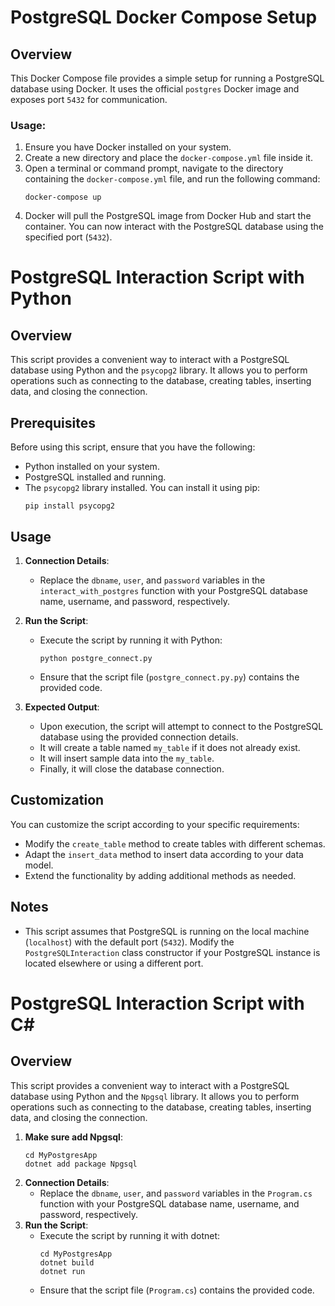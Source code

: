 # PostgreSQL Docker Compose Setup

## Overview
This Docker Compose file provides a simple setup for running a PostgreSQL database using Docker. It uses the official `postgres` Docker image and exposes port `5432` for communication.

### Usage:
1. Ensure you have Docker installed on your system.
2. Create a new directory and place the `docker-compose.yml` file inside it.
3. Open a terminal or command prompt, navigate to the directory containing the `docker-compose.yml` file, and run the following command:
     ```
    docker-compose up
    ```
4. Docker will pull the PostgreSQL image from Docker Hub and start the container. You can now interact with the PostgreSQL database using the specified port (`5432`).



# PostgreSQL Interaction Script with Python

## Overview
This script provides a convenient way to interact with a PostgreSQL database using Python and the `psycopg2` library. It allows you to perform operations such as connecting to the database, creating tables, inserting data, and closing the connection.

## Prerequisites
Before using this script, ensure that you have the following:

- Python installed on your system.
- PostgreSQL installed and running.
- The `psycopg2` library installed. You can install it using pip:
  ```
  pip install psycopg2
  ```

## Usage
1. **Connection Details**:
   - Replace the `dbname`, `user`, and `password` variables in the `interact_with_postgres` function with your PostgreSQL database name, username, and password, respectively.

2. **Run the Script**:
   - Execute the script by running it with Python:
     ```
     python postgre_connect.py
     ```
   - Ensure that the script file (`postgre_connect.py.py`) contains the provided code.

3. **Expected Output**:
   - Upon execution, the script will attempt to connect to the PostgreSQL database using the provided connection details.
   - It will create a table named `my_table` if it does not already exist.
   - It will insert sample data into the `my_table`.
   - Finally, it will close the database connection.

## Customization
You can customize the script according to your specific requirements:
- Modify the `create_table` method to create tables with different schemas.
- Adapt the `insert_data` method to insert data according to your data model.
- Extend the functionality by adding additional methods as needed.

## Notes
- This script assumes that PostgreSQL is running on the local machine (`localhost`) with the default port (`5432`). Modify the `PostgreSQLInteraction` class constructor if your PostgreSQL instance is located elsewhere or using a different port.
# PostgreSQL Interaction Script with C#
## Overview
This script provides a convenient way to interact with a PostgreSQL database using Python and the `Npgsql` library. It allows you to perform operations such as connecting to the database, creating tables, inserting data, and closing the connection.
1. **Make sure add  Npgsql**:
   ```
   cd MyPostgresApp
   dotnet add package Npgsql
   ```
2. **Connection Details**:
   - Replace the `dbname`, `user`, and `password` variables in the `Program.cs` function with your PostgreSQL database name, username, and password, respectively.
3. **Run the Script**:
   - Execute the script by running it with dotnet:
     ```
     cd MyPostgresApp
     dotnet build
     dotnet run
     ```
   - Ensure that the script file (`Program.cs`) contains the provided code.


